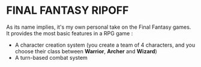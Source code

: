 # FINAL FANTASY RIPOFF

As its name implies, it's my own personal take on the Final Fantasy games. It provides the most basic features in a RPG game :
- A character creation system (you create a team of 4 characters, and you choose their class between **Warrior**, **Archer** and **Wizard**) 
- A turn-based combat system